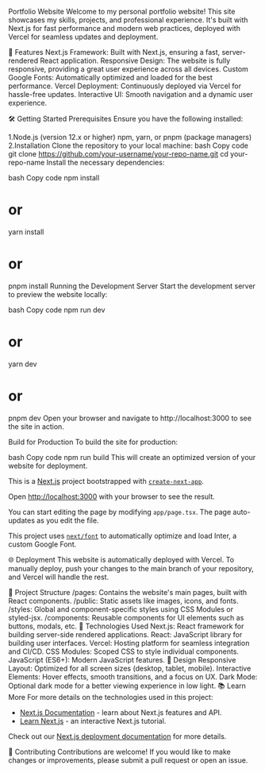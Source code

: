 
Portfolio Website
Welcome to my personal portfolio website! This site showcases my skills, projects, and professional experience. It's built with Next.js for fast performance and modern web practices, deployed with Vercel for seamless updates and deployment.

🚀 Features
Next.js Framework: Built with Next.js, ensuring a fast, server-rendered React application.
Responsive Design: The website is fully responsive, providing a great user experience across all devices.
Custom Google Fonts: Automatically optimized and loaded for the best performance.
Vercel Deployment: Continuously deployed via Vercel for hassle-free updates.
Interactive UI: Smooth navigation and a dynamic user experience.

🛠️ Getting Started
Prerequisites
Ensure you have the following installed:

1.Node.js (version 12.x or higher)
npm, yarn, or pnpm (package managers)
2.Installation
Clone the repository to your local machine:
bash
Copy code
git clone https://github.com/your-username/your-repo-name.git
cd your-repo-name
Install the necessary dependencies:

bash
Copy code
npm install
# or
yarn install
# or
pnpm install
Running the Development Server
Start the development server to preview the website locally:

bash
Copy code
npm run dev
# or
yarn dev
# or
pnpm dev
Open your browser and navigate to http://localhost:3000 to see the site in action.

Build for Production
To build the site for production:

bash
Copy code
npm run build
This will create an optimized version of your website for deployment.

This is a [Next.js](https://nextjs.org/) project bootstrapped with [`create-next-app`](https://github.com/vercel/next.js/tree/canary/packages/create-next-app).

Open [http://localhost:3000](http://localhost:3000) with your browser to see the result.

You can start editing the page by modifying `app/page.tsx`. The page auto-updates as you edit the file.

This project uses [`next/font`](https://nextjs.org/docs/basic-features/font-optimization) to automatically optimize and load Inter, a custom Google Font.


🌐 Deployment
This website is automatically deployed with Vercel. To manually deploy, push your changes to the main branch of your repository, and Vercel will handle the rest.

📁 Project Structure
/pages: Contains the website's main pages, built with React components.
/public: Static assets like images, icons, and fonts.
/styles: Global and component-specific styles using CSS Modules or styled-jsx.
/components: Reusable components for UI elements such as buttons, modals, etc.
🧩 Technologies Used
Next.js: React framework for building server-side rendered applications.
React: JavaScript library for building user interfaces.
Vercel: Hosting platform for seamless integration and CI/CD.
CSS Modules: Scoped CSS to style individual components.
JavaScript (ES6+): Modern JavaScript features.
🎨 Design
Responsive Layout: Optimized for all screen sizes (desktop, tablet, mobile).
Interactive Elements: Hover effects, smooth transitions, and a focus on UX.
Dark Mode: Optional dark mode for a better viewing experience in low light.
📚 Learn More
For more details on the technologies used in this project:
- [Next.js Documentation](https://nextjs.org/docs) - learn about Next.js features and API.
- [Learn Next.js](https://nextjs.org/learn) - an interactive Next.js tutorial.

Check out our [Next.js deployment documentation](https://nextjs.org/docs/deployment) for more details.

🤝 Contributing
Contributions are welcome! If you would like to make changes or improvements, please submit a pull request or open an issue.


